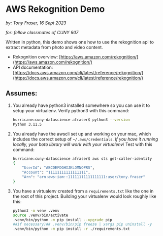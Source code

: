 # AWS Rekognition Demo
*by: Tony Fraser, 16 Sept 2023*

*for: fellow classmates of CUNY 607* 

Written in python, this demo shows one how to use the rekognition api to extract metadata from photo and video content.

* Rekognition overview: [https://aws.amazon.com/rekognition/](https://aws.amazon.com/rekognition/)
* API documentation: [https://docs.aws.amazon.com/cli/latest/reference/rekognition/](https://docs.aws.amazon.com/cli/latest/reference/rekognition/)


## Assumes:
1. You already have python3 installed somewhere so you can use it to setup your virtualenv. Verify python3 with this command: 
    ```sh
    hurricane:cuny-datascience afraser$ python3 --version
    Python 3.11.5
    ```
1. You already have the awscli set up and working on your mac, which includes the correct setup of `~/.aws/credentials`. *If you have it running locally, your boto library will work with your virtualenv!* Test with this command:  
    ```sh
    hurricane:cuny-datascience afraser$ aws sts get-caller-identity
    {
        "UserId": "ABCDEFDGHIJKLOMNOPRS",
        "Account": "11111111111111111",
        "Arn": "arn:aws:iam::11111111111111111:user/tony.fraser"
    }
    ```
1. You  have a virtualenv created from a `requirements.txt` like the one in the root of this project. Building your virtualenv would look roughly like this:
    ```sh
    python3 -m venv .venv
    source .venv/bin/activate
    .venv/bin/python -m pip install --upgrade pip 
    ##if necessary)## .venv/bin/pip freeze | xargs pip uninstall -y 
    .venv/bin/python -m pip install -r ./requirements.txt
    ```

